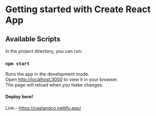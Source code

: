 # Getting started with Create React App

## Available Scripts
In the project directory, you can run:

### `npm start`
Runs the app in the development mode.\
Open [http://localhost:3000](http://localhost:3000) to view it in your browser. \
The page will reload when you make changes.

#### Deploy here!
Link:- https://castandco.netlify.app/
